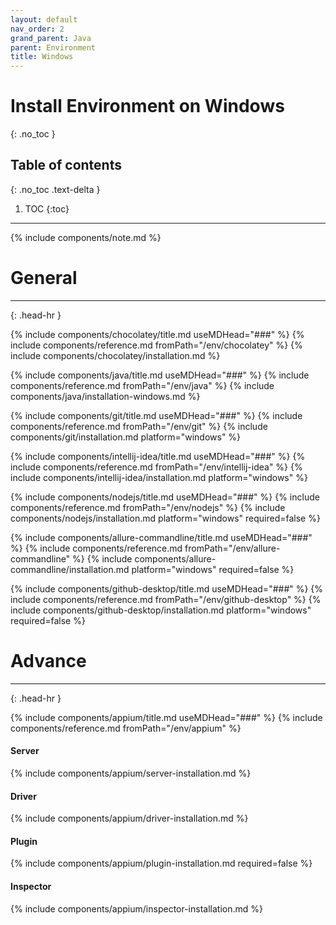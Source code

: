 ```yaml
---
layout: default
nav_order: 2
grand_parent: Java
parent: Environment
title: Windows
---
```


# Install Environment on Windows
{: .no_toc }

## Table of contents
{: .no_toc .text-delta }

1. TOC
{:toc}
---

{% include components/note.md %}

# General
<hr>{: .head-hr }

{% include components/chocolatey/title.md useMDHead="###" %}
{% include components/reference.md fromPath="/env/chocolatey" %}
{% include components/chocolatey/installation.md %}

{% include components/java/title.md useMDHead="###" %}
{% include components/reference.md fromPath="/env/java" %}
{% include components/java/installation-windows.md %}

{% include components/git/title.md useMDHead="###" %}
{% include components/reference.md fromPath="/env/git" %}
{% include components/git/installation.md platform="windows" %}

{% include components/intellij-idea/title.md useMDHead="###" %}
{% include components/reference.md fromPath="/env/intellij-idea" %}
{% include components/intellij-idea/installation.md platform="windows" %}

{% include components/nodejs/title.md useMDHead="###" %}
{% include components/reference.md fromPath="/env/nodejs" %}
{% include components/nodejs/installation.md platform="windows" required=false %}

{% include components/allure-commandline/title.md useMDHead="###" %}
{% include components/reference.md fromPath="/env/allure-commandline" %}
{% include components/allure-commandline/installation.md platform="windows" required=false %}

{% include components/github-desktop/title.md useMDHead="###" %}
{% include components/reference.md fromPath="/env/github-desktop" %}
{% include components/github-desktop/installation.md platform="windows" required=false %}

# Advance
<hr>{: .head-hr }

{% include components/appium/title.md useMDHead="###" %}
{% include components/reference.md fromPath="/env/appium" %}

#### Server
{% include components/appium/server-installation.md %}

#### Driver
{% include components/appium/driver-installation.md %}

#### Plugin
{% include components/appium/plugin-installation.md required=false %}

#### Inspector
{% include components/appium/inspector-installation.md %}
